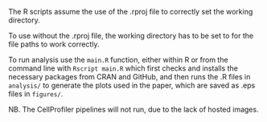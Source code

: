 The R scripts assume the use of the .rproj file to correctly set the working directory.

To use without the .rproj file, the working directory has to be set to for the file paths to work correctly.

To run analysis use the `main.R` function, either within R or from the command line with `Rscript main.R`  which first checks and installs the necessary packages from CRAN and GitHub, and then runs the .R files in `analysis/` to generate the plots used in the paper, which are saved as .eps files in `figures/`.

NB. The CellProfiler pipelines will not run, due to the lack of hosted images.
